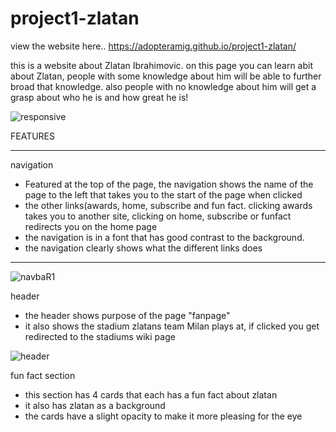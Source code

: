 # project1-zlatan

view the website here.. https://adopteramig.github.io/project1-zlatan/

this is a website about Zlatan Ibrahimovic. on this page you can learn abit about Zlatan, people with some knowledge about him will be able to further broad that knowledge. also people with no knowledge about him will get a grasp about who he is and how great he is!



![responsive](https://user-images.githubusercontent.com/47448917/224478414-b2c0ab3e-2ed2-4649-b665-c996e72f25ec.PNG)


FEATURES

*** 

navigation

* Featured at the top of the page, the navigation shows the name of the page to the left that takes you to the start of the page when clicked
* the other links(awards, home, subscribe and fun fact. clicking awards takes you to another site, clicking on home, subscribe or funfact redirects you on the home page
* the navigation is in a font that has good contrast to the background.
* the navigation clearly shows what the different links does

***
![navbaR1](https://user-images.githubusercontent.com/47448917/224479078-8b57abc9-7b3b-4758-a030-1bd92f312693.PNG)

header
* the header shows purpose of the page "fanpage" 
* it also shows the stadium zlatans team Milan plays at, if clicked you get redirected to the stadiums wiki page

![header](https://user-images.githubusercontent.com/47448917/224490700-3afc93be-1c09-4404-98df-85a0f48d3367.PNG)

 fun fact section
* this section has 4 cards that each has a fun fact about zlatan
* it also has zlatan as a background
* the cards have a slight opacity to make it more pleasing for the eye

